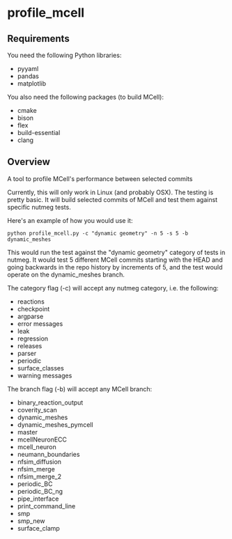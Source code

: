 # profile_mcell

Requirements
--------------------------------------------------------------------
You need the following Python libraries:

  * pyyaml
  * pandas
  * matplotlib

You also need the following packages (to build MCell):

  * cmake
  * bison
  * flex
  * build-essential
  * clang

Overview
--------------------------------------------------------------------

A tool to profile MCell's performance between selected commits

Currently, this will only work in Linux (and probably OSX). The testing is
pretty basic. It will build selected commits of MCell and test them against
specific nutmeg tests.

Here's an example of how you would use it:

    python profile_mcell.py -c "dynamic geometry" -n 5 -s 5 -b dynamic_meshes

This would run the test against the "dynamic geometry" category of tests in
nutmeg. It would test 5 different MCell commits starting with the HEAD and
going backwards in the repo history by increments of 5, and the test would
operate on the dynamic_meshes branch.

The category flag (-c) will accept any nutmeg category, i.e. the following:

 - reactions
 - checkpoint
 - argparse
 - error messages
 - leak
 - regression
 - releases
 - parser
 - periodic
 - surface_classes
 - warning messages

The branch flag (-b) will accept any MCell branch:

 - binary_reaction_output
 - coverity_scan
 - dynamic_meshes
 - dynamic_meshes_pymcell
 - master
 - mcellNeuronECC
 - mcell_neuron
 - neumann_boundaries
 - nfsim_diffusion
 - nfsim_merge
 - nfsim_merge_2
 - periodic_BC
 - periodic_BC_ng
 - pipe_interface
 - print_command_line
 - smp
 - smp_new
 - surface_clamp
